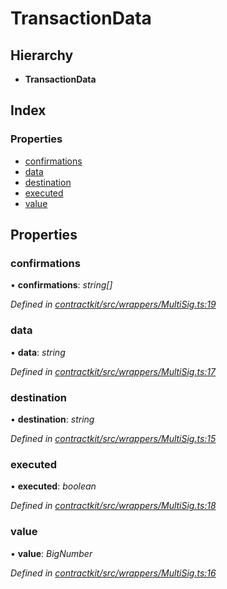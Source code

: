 # TransactionData

## Hierarchy

* **TransactionData**

## Index

### Properties

* [confirmations](../interfaces/_wrappers_multisig_.transactiondata.md#confirmations)
* [data](../interfaces/_wrappers_multisig_.transactiondata.md#data)
* [destination](../interfaces/_wrappers_multisig_.transactiondata.md#destination)
* [executed](../interfaces/_wrappers_multisig_.transactiondata.md#executed)
* [value](../interfaces/_wrappers_multisig_.transactiondata.md#value)

## Properties

### confirmations

• **confirmations**: _string\[\]_

_Defined in_ [_contractkit/src/wrappers/MultiSig.ts:19_](https://github.com/celo-org/celo-monorepo/blob/master/packages/contractkit/src/wrappers/MultiSig.ts#L19)

### data

• **data**: _string_

_Defined in_ [_contractkit/src/wrappers/MultiSig.ts:17_](https://github.com/celo-org/celo-monorepo/blob/master/packages/contractkit/src/wrappers/MultiSig.ts#L17)

### destination

• **destination**: _string_

_Defined in_ [_contractkit/src/wrappers/MultiSig.ts:15_](https://github.com/celo-org/celo-monorepo/blob/master/packages/contractkit/src/wrappers/MultiSig.ts#L15)

### executed

• **executed**: _boolean_

_Defined in_ [_contractkit/src/wrappers/MultiSig.ts:18_](https://github.com/celo-org/celo-monorepo/blob/master/packages/contractkit/src/wrappers/MultiSig.ts#L18)

### value

• **value**: _BigNumber_

_Defined in_ [_contractkit/src/wrappers/MultiSig.ts:16_](https://github.com/celo-org/celo-monorepo/blob/master/packages/contractkit/src/wrappers/MultiSig.ts#L16)

